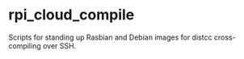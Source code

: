 rpi_cloud_compile
=================

Scripts for standing up Rasbian and Debian images for distcc cross-compiling over SSH.
